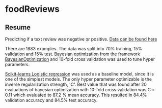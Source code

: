 # foodReviews

## Resume
Predicting if a text review was negative or positive. [Data can be found here][1]

There are 1883 examples. The data was split into 70% training, 15% validation and 15% test.
Bayesian optimization from the framework [BayesianOptimization][2] and 10-fold cross validation
was used to tune hyper parameters.

[Scikit-learns Logistic regression][3] was used as a baseline model, since it is one of the simplest models. 
The only hyper parameter optimizable is the inverse regularization strength, 'C'.
Best value that was found after 20 evaluations of bayesian optimization with 10-fold cross validation
was C = 0.11 which evaluated to 87.2 % mean accuracy. This resulted in 84.4% validation accuracy and 84.5% test accuracy.



[1]: https://github.com/sorenmc/foodReviews/blob/master/data/dataset_examples.tsv
[2]: https://github.com/fmfn/BayesianOptimization
[3]: https://scikit-learn.org/stable/modules/generated/sklearn.linear_model.LogisticRegression.html
